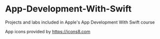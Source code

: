 # App-Development-With-Swift
Projects and labs included in Apple's App Development With Swift course




App icons provided by https://icons8.com
